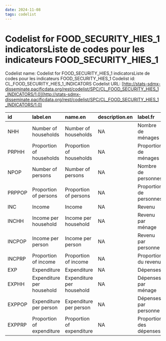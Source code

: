 ```yaml
---
date: 2024-11-08
tags: codelist
---
```


# Codelist for FOOD_SECURITY_HIES_1 indicatorsListe de codes pour les indicateurs FOOD_SECURITY_HIES_1

Codelist name: Codelist for FOOD_SECURITY_HIES_1 indicatorsListe de codes pour les indicateurs FOOD_SECURITY_HIES_1
Codelist id: CL_FOOD_SECURITY_HIES_1_INDICATORS
Codelist URL: [http://stats-sdmx-disseminate.pacificdata.org/rest/codelist/SPC/CL_FOOD_SECURITY_HIES_1_INDICATORS/1.0](http://stats-sdmx-disseminate.pacificdata.org/rest/codelist/SPC/CL_FOOD_SECURITY_HIES_1_INDICATORS/1.0)

|id     |label.en                  |name.en                   |description.en |label.fr                |name.fr                 |description.fr |
|:------|:-------------------------|:-------------------------|:--------------|:-----------------------|:-----------------------|:--------------|
|NHH    |Number of households      |Number of households      |NA             |Nombre de ménages       |Nombre de ménages       |NA             |
|PRPHH  |Proportion of households  |Proportion of households  |NA             |Proportion de ménages   |Proportion de ménages   |NA             |
|NPOP   |Number of persons         |Number of persons         |NA             |Nombre de personnes     |Nombre de personnes     |NA             |
|PRPPOP |Proportion of persons     |Proportion of persons     |NA             |Proportion de personnes |Proportion de personnes |NA             |
|INC    |Income                    |Income                    |NA             |Revenu                  |Revenu                  |NA             |
|INCHH  |Income per household      |Income per household      |NA             |Revenu par ménage       |Revenu par ménage       |NA             |
|INCPOP |Income per person         |Income per person         |NA             |Revenu par personne     |Revenu par personne     |NA             |
|INCPRP |Proportion of income      |Proportion of income      |NA             |Proportion du revenu    |Proportion du revenu    |NA             |
|EXP    |Expenditure               |Expenditure               |NA             |Dépenses                |Dépenses                |NA             |
|EXPHH  |Expenditure per household |Expenditure per household |NA             |Dépenses par ménage     |Dépenses par ménage     |NA             |
|EXPPOP |Expenditure per person    |Expenditure per person    |NA             |Dépenses par personne   |Dépenses par personne   |NA             |
|EXPPRP |Proportion of expenditure |Proportion of expenditure |NA             |Proportion des dépenses |Proportion des dépenses |NA             |
